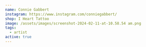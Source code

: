 ```yaml
---
name: Connie Gabbert
instagram: https://www.instagram.com/conniegabbert/
shop: I Heart Tattoo
image: /assets/images/screenshot-2024-02-11-at-10.58.54 am.png
tags:
  - artist
active: true
---
```

